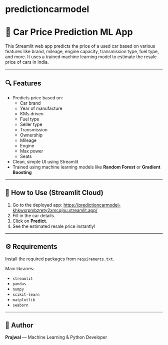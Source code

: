 # predictioncarmodel
# 🚗 Car Price Prediction ML App

This Streamlit web app predicts the price of a used car based on various features like brand, mileage, engine capacity, transmission type, fuel type, and more. It uses a trained machine learning model to estimate the resale price of cars in India.

---

## 🔍 Features

- Predicts price based on:
  - Car brand
  - Year of manufacture
  - KMs driven
  - Fuel type
  - Seller type
  - Transmission
  - Ownership
  - Mileage
  - Engine
  - Max power
  - Seats
- Clean, simple UI using Streamlit
- Trained using machine learning models like **Random Forest** or **Gradient Boosting**

---

## 🚀 How to Use (Streamlit Cloud)

1. Go to the deployed app: https://predictioncarmodel-khkwxrpmbzrety2xmcqjnu.streamlit.app/
2. Fill in the car details.
3. Click on **Predict**.
4. See the estimated resale price instantly!

---

## ⚙️ Requirements

Install the required packages from `requirements.txt`.

Main libraries:
- `streamlit`
- `pandas`
- `numpy`
- `scikit-learn`
- `matplotlib`
- `seaborn`

---

## 🧠 Author

**Prajwal** — Machine Learning & Python Developer
